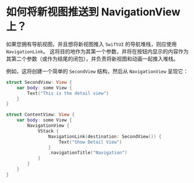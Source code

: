如何将新视图推送到 NavigationView 上？
===

如果您拥有导航视图，并且想将新视图推入 `SwiftUI` 的导航堆栈，则应使用 `NavigationLink`。 这将目的地作为其第一个参数，并将在按钮内显示的内容作为其第二个参数（或作为结尾的闭包），并负责将新视图和动画一起推入堆栈。

例如，这将创建一个简单的 `SecondView` 结构，然后从 `NavigationView` 呈现它：

```swift
struct SecondView: View {
    var body: some View {
        Text("This is the detail view")
    }
}

struct ContentView: View {
    var body: some View {
        NavigationView {
            VStack {
                NavigationLink(destination: SecondView()) {
                    Text("Show Detail View")
                }
                .navigationTitle("Navigation")
            }
        }
    }
}
```